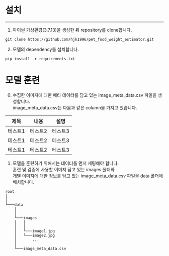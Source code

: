 # 설치
---

1. 파이썬 가상환경(3.7.13)을 생성한 뒤 repository를 clone합니다.
```
git clone https://github.com/hjk1996/pet_food_weight_estimator.git
```


2. 모델의 dependency를 설치합니다.
```
pip install -r requirements.txt
```


# 모델 훈련

0. 수집한 이미지에 대한 메타 데이터를 담고 있는 image_meta_data.csv 파일을 생성합니다.  
image_meta_data.csv는 다음과 같은 column을 가지고 있습니다.  
  
|제목|내용|설명|
|------|---|---|
|테스트1|테스트2|테스트3|
|테스트1|테스트2|테스트3|
|테스트1|테스트2|테스트3|
  
1. 모델을 훈련하기 위해서는 데이터를 먼저 세팅해야 합니다.  
훈련 및 검증에 사용할 이미지 담고 있는 images 폴더와   
개별 이미지에 대한 정보를 담고 있는 image_meta_data.csv 파일을 data 폴더에 배치합니다.
```
root
│   
│   
└───data
    │   
    │   
    └───images
    │   │   
    │   │   
    │   └───image1.jpg
    │   └───image2.jpg
    │       ...
    │
    └───image_meta_data.csv
```
